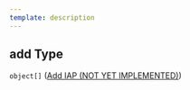 ```yaml
---
template: description
---
```


## add Type

`object[]` ([Add IAP (NOT YET IMPLEMENTED)](generic-properties-root-add-in-app-purchase-properties-add-iap-add-iap-not-yet-implemented.md))
